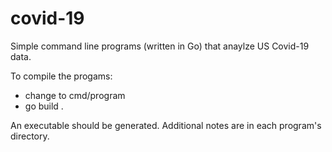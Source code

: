 # covid-19

Simple command line programs (written in Go) that anaylze US Covid-19 data.

To compile the progams:

* change to cmd/program
* go build .
  
An executable should be generated. Additional notes are in each program's directory.
